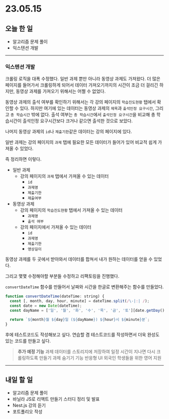 # 23.05.15

## 오늘 한 일

- 알고리즘 문제 풀이
- 익스텐션 개발

---

### 익스텐션 개발

크롤링 로직을 대폭 수정했다. 일반 과제 뿐만 아니라 동영상 과제도 가져왔다. 더 많은 페이지를 들어가서 크롤링하게 되어서 데이터 가져오기까지의 시간이 조금 더 걸리긴 하지만, 동영상 과제를 가져오기 위해서는 어쩔 수 없었다.

동영상 과제의 출석 여부를 확인하기 위해서는 각 강의 페이지의 `학습진도현황` 탭에서 확인할 수 있다. 하지만 여기에 있는 데이터는 동영상 과제의 `제목`과 `출석인정 요구시간`, 그리고 `총 학습시간` 밖에 없다. 출석 여부는 `총 학습시간`에서 `출석인정 요구시간`을 비교해 총 학습시간이 출석인정 요구시간보다 크거나 같으면 출석한 것으로 보았다.

나머지 동영상 과제의 `id`나 `제출기한`같은 데이터는 강의 페이지에 있다.

일반 과제는 강의 페이지의 `과제` 탭에 필요한 모든 데이터가 들어가 있어 비교적 쉽게 가져올 수 있었다.

즉 정리하면 이렇다.

- 일반 과제
  - 강의 페이지의 `과제` 탭에서 가져올 수 있는 데이터
    - `id`
    - `과제명`
    - `제출기한`
    - `제출여부`
- 동영상 과제
  - 강의 페이지의 `학습진도현황` 탭에서 가져올 수 있는 데이터
    - `과제명`
    - `출석 여부`
  - 강의 페이지에서 가져올 수 있는 데이터
    - `id`
    - `과제명`
    - `제출기한`
    - `영상길이`

동영상 과제를 두 곳에서 받아와서 데이터를 합쳐서 내가 원하는 데이터를 얻을 수 있었다.

그리고 몇몇 수정해야할 부분들 수정하고 리팩토링을 진행했다.

`convertDateTime` 함수를 만들어서 날짜와 시간을 한글로 변환해주는 함수를 만들었다.

```js
function convertDateTime(dateTime: string) {
  const [, month, day, hour, minute] = dateTime.split(/\-|:| /);
  const date = new Date(dateTime);
  const dayName = ['일', '월', '화', '수', '목', '금', '토'][date.getDay()];

  return `${month}월 ${day}일 (${dayName}) ${hour}시 ${minute}분`;
}
```

후에 테스트코드도 작성해보고 싶다. 연습할 겸 테스트코드를 작성하면서 더욱 완성도 있는 코드를 만들고 싶다.

> **추가 예정 기능**
> 과제 데이터를 스토리지에 저장하여 일정 시간이 지나면 다시 크롤링하도록 만들기
> 과제 숨기기 기능
> 반응형 UI
> 외국인 학생들을 위한 영어 지원

---

## 내일 할 일

- 알고리즘 문제 풀이
- 바닐라 JS로 리액트 만들기 스터디 정리 및 발표
- Nest.js 강의 듣기
- 포트폴리오 작성